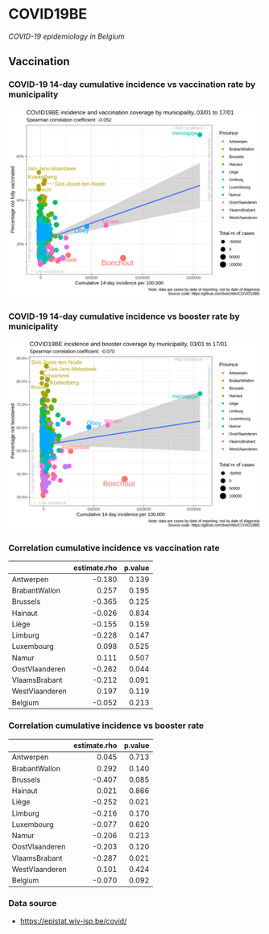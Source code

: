 
# COVID19BE

*COVID-19 epidemiology in Belgium*

## Vaccination

### COVID-19 14-day cumulative incidence vs vaccination rate by municipality

![](covid19be-vaccination.png)

### COVID-19 14-day cumulative incidence vs booster rate by municipality

![](covid19be-vaccination-booster.png)

### Correlation cumulative incidence vs vaccination rate

|                | estimate.rho | p.value |
| :------------- | -----------: | ------: |
| Antwerpen      |      \-0.180 |   0.139 |
| BrabantWallon  |        0.257 |   0.195 |
| Brussels       |      \-0.365 |   0.125 |
| Hainaut        |      \-0.026 |   0.834 |
| Liège          |      \-0.155 |   0.159 |
| Limburg        |      \-0.228 |   0.147 |
| Luxembourg     |        0.098 |   0.525 |
| Namur          |        0.111 |   0.507 |
| OostVlaanderen |      \-0.262 |   0.044 |
| VlaamsBrabant  |      \-0.212 |   0.091 |
| WestVlaanderen |        0.197 |   0.119 |
| Belgium        |      \-0.052 |   0.213 |

### Correlation cumulative incidence vs booster rate

|                | estimate.rho | p.value |
| :------------- | -----------: | ------: |
| Antwerpen      |        0.045 |   0.713 |
| BrabantWallon  |        0.292 |   0.140 |
| Brussels       |      \-0.407 |   0.085 |
| Hainaut        |        0.021 |   0.866 |
| Liège          |      \-0.252 |   0.021 |
| Limburg        |      \-0.216 |   0.170 |
| Luxembourg     |      \-0.077 |   0.620 |
| Namur          |      \-0.206 |   0.213 |
| OostVlaanderen |      \-0.203 |   0.120 |
| VlaamsBrabant  |      \-0.287 |   0.021 |
| WestVlaanderen |        0.101 |   0.424 |
| Belgium        |      \-0.070 |   0.092 |

### Data source

  - <https://epistat.wiv-isp.be/covid/>
